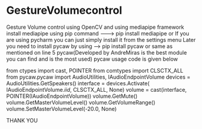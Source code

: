 # GestureVolumecontrol
Gesture Volume control using OpenCV and using mediapipe framework
install mediapipe using pip command ---> pip install mediapipe
or
If you are using pycharm you can just simply install it from the settings menu
Later you need to install pycaw by using --> pip install pycaw
or same as mentioned on line 5
pycaw(Developed by AndreMiras is the best module you can find and is the most used)
pycaw usage code is given below

from ctypes import cast, POINTER
from comtypes import CLSCTX_ALL
from pycaw.pycaw import AudioUtilities, IAudioEndpointVolume
devices = AudioUtilities.GetSpeakers()
interface = devices.Activate(
    IAudioEndpointVolume._iid_, CLSCTX_ALL, None)
volume = cast(interface, POINTER(IAudioEndpointVolume))
volume.GetMute()
volume.GetMasterVolumeLevel()
volume.GetVolumeRange()
volume.SetMasterVolumeLevel(-20.0, None)



THANK YOU
